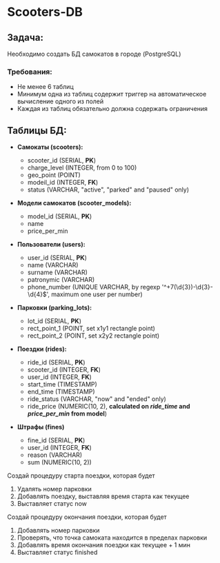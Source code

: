 # Scooters-DB

## Задача:
Необходимо создать БД самокатов в городе (PostgreSQL)

### Требования:
- Не менее 6 таблиц
- Минимум одна из таблиц содержит триггер на автоматическое вычисление одного из полей
- Каждая из таблиц обязательно должна содержать ограничения

## Таблицы БД:
* **Самокаты (scooters):**
  - scooter_id (SERIAL, **PK**)
  - charge_level (INTEGER, from 0 to 100)
  - geo_point (POINT)
  - modeil_id (INTEGER, **FK**)
  - status (VARCHAR, "active", "parked" and "paused" only)

* **Модели самокатов (scooter_models):**
  - model_id (SERIAL, **PK**)
  - name
  - price_per_min

* **Пользователи (users):**
  - user_id (SERIAL, **PK**)
  - name (VARCHAR)
  - surname (VARCHAR)
  - patronymic (VARCHAR)
  - phone_number (UNIQUE VARCHAR, by regexp '^\+7\(\d{3}\)-\d{3}-\d{4}$', maximum one user per number)

* **Парковки (parking_lots):**
  - lot_id (SERIAL, **PK**)
  - rect_point_1 (POINT, set x1y1 rectangle point)
  - rect_point_2 (POINT, set x2y2 rectangle point)

* **Поездки (rides):**
  - ride_id (SERIAL, **PK**)
  - scooter_id (INTEGER, **FK**)
  - user_id (INTEGER, **FK**)
  - start_time (TIMESTAMP)
  - end_time (TIMESTAMP)
  - ride_status (VARCHAR, "now" and "ended" only) 
  - ride_price (NUMERIC(10, 2), **calculated on *ride_time* and *price_per_min* from model**)

* **Штрафы (fines)**
  - fine_id (SERIAL, **PK**)
  - user_id (INTEGER, **FK**)
  - reason (VARCHAR)
  - sum (NUMERIC(10, 2))

Создай процедуру старта поездки, которая будет
1) Удалять номер парковки
2) Добавлять поездку, выставляя время старта как текущее
3) Выставляет статус now

Создай процедуру окончания поездки, которая будет
1) Добавлять номер парковки
2) Проверять, что точка самоката находится в пределах парковки
3) Добавлять время окончания поездки как текущее + 1 мин
4) Выставляет статус finished
